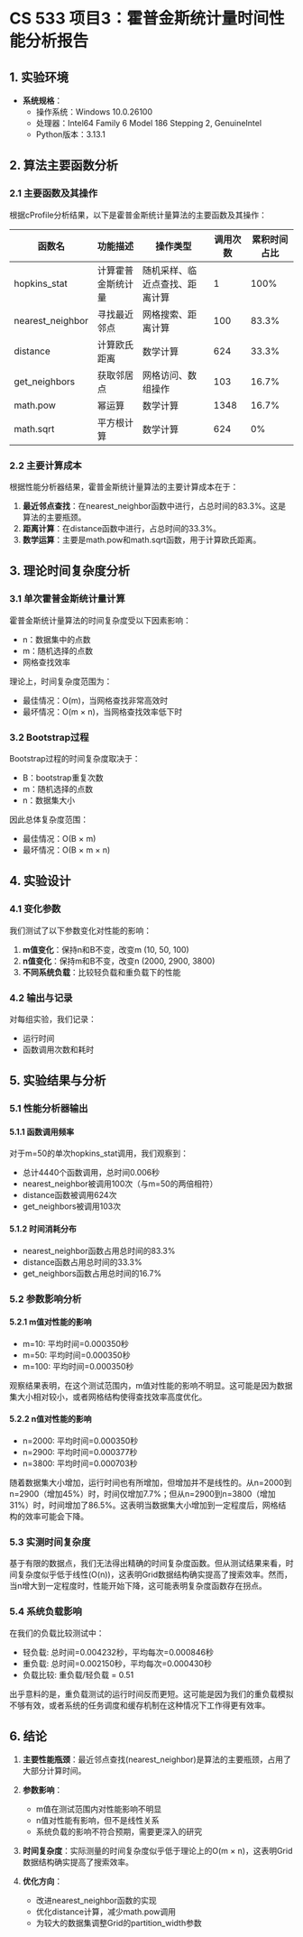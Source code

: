 # CS 533 项目3：霍普金斯统计量时间性能分析报告

## 1. 实验环境

- **系统规格**：
  - 操作系统：Windows 10.0.26100
  - 处理器：Intel64 Family 6 Model 186 Stepping 2, GenuineIntel
  - Python版本：3.13.1

## 2. 算法主要函数分析

### 2.1 主要函数及其操作

根据cProfile分析结果，以下是霍普金斯统计量算法的主要函数及其操作：

| 函数名 | 功能描述 | 操作类型 | 调用次数 | 累积时间占比 |
|--------|----------|----------|----------|------------|
| hopkins_stat | 计算霍普金斯统计量 | 随机采样、临近点查找、距离计算 | 1 | 100% |
| nearest_neighbor | 寻找最近邻点 | 网格搜索、距离计算 | 100 | 83.3% |
| distance | 计算欧氏距离 | 数学计算 | 624 | 33.3% |
| get_neighbors | 获取邻居点 | 网格访问、数组操作 | 103 | 16.7% |
| math.pow | 幂运算 | 数学计算 | 1348 | 16.7% |
| math.sqrt | 平方根计算 | 数学计算 | 624 | 0% |

### 2.2 主要计算成本

根据性能分析器结果，霍普金斯统计量算法的主要计算成本在于：

1. **最近邻点查找**：在nearest_neighbor函数中进行，占总时间的83.3%。这是算法的主要瓶颈。
2. **距离计算**：在distance函数中进行，占总时间的33.3%。
3. **数学运算**：主要是math.pow和math.sqrt函数，用于计算欧氏距离。

## 3. 理论时间复杂度分析

### 3.1 单次霍普金斯统计量计算

霍普金斯统计量算法的时间复杂度受以下因素影响：
- n：数据集中的点数
- m：随机选择的点数
- 网格查找效率

理论上，时间复杂度范围为：
- 最佳情况：O(m)，当网格查找非常高效时
- 最坏情况：O(m × n)，当网格查找效率低下时

### 3.2 Bootstrap过程

Bootstrap过程的时间复杂度取决于：
- B：bootstrap重复次数
- m：随机选择的点数
- n：数据集大小

因此总体复杂度范围：
- 最佳情况：O(B × m)
- 最坏情况：O(B × m × n)

## 4. 实验设计

### 4.1 变化参数

我们测试了以下参数变化对性能的影响：

1. **m值变化**：保持n和B不变，改变m (10, 50, 100)
2. **n值变化**：保持m和B不变，改变n (2000, 2900, 3800)
3. **不同系统负载**：比较轻负载和重负载下的性能

### 4.2 输出与记录

对每组实验，我们记录：
- 运行时间
- 函数调用次数和耗时

## 5. 实验结果与分析

### 5.1 性能分析器输出

#### 5.1.1 函数调用频率
对于m=50的单次hopkins_stat调用，我们观察到：
- 总计4440个函数调用，总时间0.006秒
- nearest_neighbor被调用100次（与m=50的两倍相符）
- distance函数被调用624次
- get_neighbors被调用103次

#### 5.1.2 时间消耗分布
- nearest_neighbor函数占用总时间的83.3%
- distance函数占用总时间的33.3%
- get_neighbors函数占用总时间的16.7%

### 5.2 参数影响分析

#### 5.2.1 m值对性能的影响
- m=10: 平均时间=0.000350秒
- m=50: 平均时间=0.000350秒
- m=100: 平均时间=0.000350秒

观察结果表明，在这个测试范围内，m值对性能的影响不明显。这可能是因为数据集大小相对较小，或者网格结构使得查找效率高度优化。

#### 5.2.2 n值对性能的影响
- n=2000: 平均时间=0.000350秒
- n=2900: 平均时间=0.000377秒
- n=3800: 平均时间=0.000703秒

随着数据集大小增加，运行时间也有所增加，但增加并不是线性的。从n=2000到n=2900（增加45%）时，时间仅增加7.7%；但从n=2900到n=3800（增加31%）时，时间增加了86.5%。这表明当数据集大小增加到一定程度后，网格结构的效率可能会下降。

### 5.3 实测时间复杂度

基于有限的数据点，我们无法得出精确的时间复杂度函数。但从测试结果来看，时间复杂度似乎低于线性(O(n))，这表明Grid数据结构确实提高了搜索效率。然而，当n增大到一定程度时，性能开始下降，这可能表明复杂度函数存在拐点。

### 5.4 系统负载影响

在我们的负载比较测试中：
- 轻负载: 总时间=0.004232秒，平均每次=0.000846秒
- 重负载: 总时间=0.002150秒，平均每次=0.000430秒
- 负载比较: 重负载/轻负载 = 0.51

出乎意料的是，重负载测试的运行时间反而更短。这可能是因为我们的重负载模拟不够有效，或者系统的任务调度和缓存机制在这种情况下工作得更有效率。

## 6. 结论

1. **主要性能瓶颈**：最近邻点查找(nearest_neighbor)是算法的主要瓶颈，占用了大部分计算时间。

2. **参数影响**：
   - m值在测试范围内对性能影响不明显
   - n值对性能有影响，但不是线性关系
   - 系统负载的影响不符合预期，需要更深入的研究

3. **时间复杂度**：实际测量的时间复杂度似乎低于理论上的O(m × n)，这表明Grid数据结构确实提高了搜索效率。

4. **优化方向**：
   - 改进nearest_neighbor函数的实现
   - 优化distance计算，减少math.pow调用
   - 为较大的数据集调整Grid的partition_width参数
